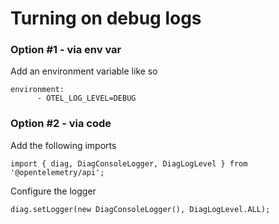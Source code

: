 # Turning on debug logs

### Option #1 - via env var
Add an environment variable like so
```
environment:
      - OTEL_LOG_LEVEL=DEBUG
```

### Option #2 - via code
Add the following imports

```
import { diag, DiagConsoleLogger, DiagLogLevel } from '@opentelemetry/api';
```

Configure the logger
```
diag.setLogger(new DiagConsoleLogger(), DiagLogLevel.ALL);
```

